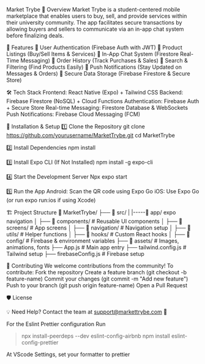 Market Trybe
📌 Overview
Market Trybe is a student-centered mobile marketplace that enables users to buy, sell, and provide services within their university community. The app facilitates secure transactions by allowing buyers and sellers to communicate via an in-app chat system before finalizing deals.

🚀 Features
🔹 User Authentication (Firebase Auth with JWT)
🔹 Product Listings (Buy/Sell Items & Services)
🔹 In-App Chat System (Firestore Real-Time Messaging)
🔹 Order History (Track Purchases & Sales)
🔹 Search & Filtering (Find Products Easily)
🔹 Push Notifications (Stay Updated on Messages & Orders)
🔹 Secure Data Storage (Firebase Firestore & Secure Store)

🛠 Tech Stack
Frontend: React Native (Expo) + Tailwind CSS
Backend: Firebase Firestore (NoSQL) + Cloud Functions
Authentication: Firebase Auth + Secure Store
Real-time Messaging: Firestore Database & WebSockets
Push Notifications: Firebase Cloud Messaging (FCM)

🔧 Installation & Setup
1️⃣ Clone the Repository
git clone https://github.com/yourusername/MarketTrybe.git
cd MarketTrybe

2️⃣ Install Dependencies
npm install

3️⃣ Install Expo CLI (If Not Installed)
npm install -g expo-cli

4️⃣ Start the Development Server
Npx expo start

5️⃣ Run the App
Android: Scan the QR code using Expo Go
iOS: Use Expo Go (or run expo run:ios if using Xcode)

🏗 Project Structure
📂 MarketTrybe/
├── 📂 src/
| |-----📂 app/ expo navigation
│ ├── 📂 components/ # Reusable UI components
│ ├── 📂 screens/ # App screens
│ ├── 📂 navigation/ # Navigation setup
│ ├── 📂 utils/ # Helper functions
│ ├── 📂 hooks/ # Custom React hooks
│ ├── 📂 config/ # Firebase & environment variables
├── 📂 assets/ # Images, animations, fonts
├── App.js # Main app entry
├── tailwind.config.js # Tailwind setup
├── firebaseConfig.js # Firebase setup

📜 Contributing
We welcome contributions from the community! To contribute:
Fork the repository
Create a feature branch (git checkout -b feature-name)
Commit your changes (git commit -m "Add new feature")
Push to your branch (git push origin feature-name)
Open a Pull Request

🛡 License

💡 Need Help? Contact the team at support@markettrybe.com 🚀

For the Eslint Prettier configuration
Run

> npx install-peerdeps --dev eslint-config-airbnb
> npm install eslint-config-prettier

At VScode Settings, set your formatter to prettier
